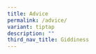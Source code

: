 ```yaml
---
title: Advice
permalink: /advice/
variant: tiptap
description: ""
third_nav_title: Giddiness
---
```

<p></p>